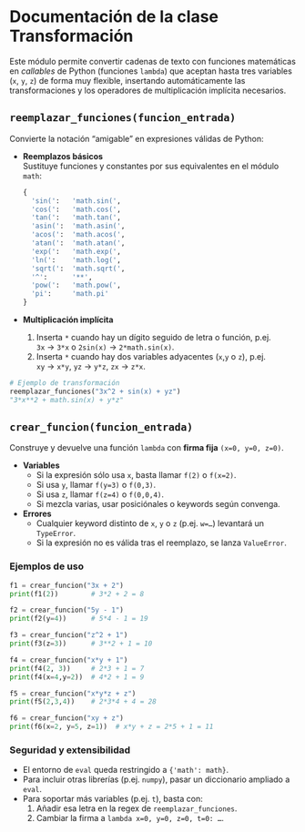 # Documentación de la clase Transformación

Este módulo permite convertir cadenas de texto con funciones matemáticas en _callables_ de Python (funciones `lambda`) que aceptan hasta tres variables (`x`, `y`, `z`) de forma muy flexible, insertando automáticamente las transformaciones y los operadores de multiplicación implícita necesarios.

## `reemplazar_funciones(funcion_entrada)`

Convierte la notación “amigable” en expresiones válidas de Python:

- **Reemplazos básicos**  
  Sustituye funciones y constantes por sus equivalentes en el módulo `math`:
  ```python
  {
    'sin(':   'math.sin(',
    'cos(':   'math.cos(',
    'tan(':   'math.tan(',
    'asin(':  'math.asin(',
    'acos(':  'math.acos(',
    'atan(':  'math.atan(',
    'exp(':   'math.exp(',
    'ln(':    'math.log(',
    'sqrt(':  'math.sqrt(',
    '^':      '**',
    'pow(':   'math.pow(',
    'pi':     'math.pi'
  }
  ```

- **Multiplicación implícita**  
  1. Inserta `*` cuando hay un dígito seguido de letra o función, p.ej.  
     `3x` → `3*x`  o  `2sin(x)` → `2*math.sin(x)`.  
  2. Inserta `*` cuando hay dos variables adyacentes (`x`,`y` o `z`), p.ej.  
     `xy` → `x*y`,  `yz` → `y*z`,  `zx` → `z*x`.


```python
# Ejemplo de transformación
reemplazar_funciones("3x^2 + sin(x) + yz")
"3*x**2 + math.sin(x) + y*z"
```

## `crear_funcion(funcion_entrada)`

Construye y devuelve una función `lambda` con **firma fija** `(x=0, y=0, z=0)`.  

- **Variables**  
  - Si la expresión sólo usa `x`, basta llamar `f(2)` o `f(x=2)`.  
  - Si usa `y`, llamar `f(y=3)` o `f(0,3)`.  
  - Si usa `z`, llamar `f(z=4)` o `f(0,0,4)`.  
  - Si mezcla varias, usar posiciónales o keywords según convenga.  
- **Errores**  
  - Cualquier keyword distinto de `x`, `y` o `z` (p.ej. `w=…`) levantará un `TypeError`.
  - Si la expresión no es válida tras el reemplazo, se lanza `ValueError`.

### Ejemplos de uso

```python
f1 = crear_funcion("3x + 2")
print(f1(2))        # 3*2 + 2 = 8

f2 = crear_funcion("5y - 1")
print(f2(y=4))      # 5*4 - 1 = 19

f3 = crear_funcion("z^2 + 1")
print(f3(z=3))      # 3**2 + 1 = 10

f4 = crear_funcion("x*y + 1")
print(f4(2, 3))     # 2*3 + 1 = 7
print(f4(x=4,y=2))  # 4*2 + 1 = 9

f5 = crear_funcion("x*y*z + z")
print(f5(2,3,4))    # 2*3*4 + 4 = 28

f6 = crear_funcion("xy + z")
print(f6(x=2, y=5, z=1))  # x*y + z = 2*5 + 1 = 11
```

### Seguridad y extensibilidad

- El entorno de `eval` queda restringido a `{'math': math}`.  
- Para incluir otras librerías (p.ej. `numpy`), pasar un diccionario ampliado a `eval`.  
- Para soportar más variables (p.ej. `t`), basta con:
  1. Añadir esa letra en la regex de `reemplazar_funciones`.  
  2. Cambiar la firma a `lambda x=0, y=0, z=0, t=0: …`.  
